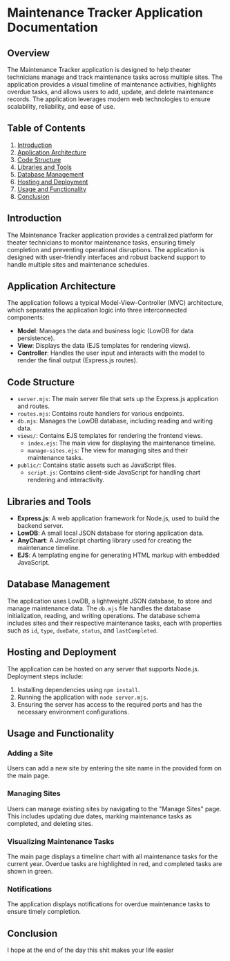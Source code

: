 
# Maintenance Tracker Application Documentation

## Overview

The Maintenance Tracker application is designed to help theater technicians manage and track maintenance tasks across multiple sites. The application provides a visual timeline of maintenance activities, highlights overdue tasks, and allows users to add, update, and delete maintenance records. The application leverages modern web technologies to ensure scalability, reliability, and ease of use.

## Table of Contents

1. [Introduction](#introduction)
2. [Application Architecture](#application-architecture)
3. [Code Structure](#code-structure)
4. [Libraries and Tools](#libraries-and-tools)
5. [Database Management](#database-management)
6. [Hosting and Deployment](#hosting-and-deployment)
7. [Usage and Functionality](#usage-and-functionality)
8. [Conclusion](#conclusion)

## Introduction

The Maintenance Tracker application provides a centralized platform for theater technicians to monitor maintenance tasks, ensuring timely completion and preventing operational disruptions. The application is designed with user-friendly interfaces and robust backend support to handle multiple sites and maintenance schedules.

## Application Architecture

The application follows a typical Model-View-Controller (MVC) architecture, which separates the application logic into three interconnected components:
- **Model**: Manages the data and business logic (LowDB for data persistence).
- **View**: Displays the data (EJS templates for rendering views).
- **Controller**: Handles the user input and interacts with the model to render the final output (Express.js routes).

## Code Structure

- `server.mjs`: The main server file that sets up the Express.js application and routes.
- `routes.mjs`: Contains route handlers for various endpoints.
- `db.mjs`: Manages the LowDB database, including reading and writing data.
- `views/`: Contains EJS templates for rendering the frontend views.
  - `index.ejs`: The main view for displaying the maintenance timeline.
  - `manage-sites.ejs`: The view for managing sites and their maintenance tasks.
- `public/`: Contains static assets such as JavaScript files.
  - `script.js`: Contains client-side JavaScript for handling chart rendering and interactivity.

## Libraries and Tools

- **Express.js**: A web application framework for Node.js, used to build the backend server.
- **LowDB**: A small local JSON database for storing application data.
- **AnyChart**: A JavaScript charting library used for creating the maintenance timeline.
- **EJS**: A templating engine for generating HTML markup with embedded JavaScript.

## Database Management

The application uses LowDB, a lightweight JSON database, to store and manage maintenance data. The `db.mjs` file handles the database initialization, reading, and writing operations. The database schema includes sites and their respective maintenance tasks, each with properties such as `id`, `type`, `dueDate`, `status`, and `lastCompleted`.

## Hosting and Deployment

The application can be hosted on any server that supports Node.js. Deployment steps include:
1. Installing dependencies using `npm install`.
2. Running the application with `node server.mjs`.
3. Ensuring the server has access to the required ports and has the necessary environment configurations.

## Usage and Functionality

### Adding a Site
Users can add a new site by entering the site name in the provided form on the main page.

### Managing Sites
Users can manage existing sites by navigating to the "Manage Sites" page. This includes updating due dates, marking maintenance tasks as completed, and deleting sites.

### Visualizing Maintenance Tasks
The main page displays a timeline chart with all maintenance tasks for the current year. Overdue tasks are highlighted in red, and completed tasks are shown in green.

### Notifications
The application displays notifications for overdue maintenance tasks to ensure timely completion.

## Conclusion

I hope at the end of the day this shit makes your life easier
